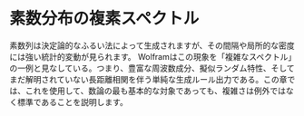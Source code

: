# 素数分布の複素スペクトル

素数列は決定論的なふるい法によって生成されますが、その間隔や局所的な密度には強い統計的変動が見られます。 Wolframはこの現象を「複雑なスペクトル」の一例と見なしている。つまり、豊富な周波数成分、擬似ランダム特性、そしてまだ解明されていない長距離相関を伴う単純な生成ルール出力である。この章では、これを使用して、数論の最も基本的な対象であっても、複雑さは例外ではなく標準であることを説明します。